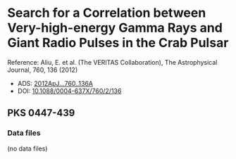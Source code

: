 # Search for a Correlation between Very-high-energy Gamma Rays and Giant Radio Pulses in the Crab Pulsar

Reference:
Aliu, E. et al. (The VERITAS Collaboration), The Astrophysical Journal, 760, 136 (2012)

- ADS: [2012ApJ...760..136A](http://adsabs.harvard.edu/abs/2012ApJ...760..136A)
- DOI: [10.1088/0004-637X/760/2/136](https://doi.org/10.1088/0004-637X/760/2/136)

## PKS 0447-439
### Data files

(no data files)

